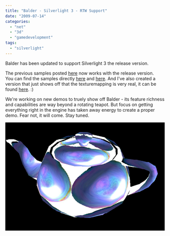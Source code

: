 ```yaml
---
title: "Balder - Silverlight 3 - RTW Support"
date: "2009-07-14"
categories: 
  - "net"
  - "3d"
  - "gamedevelopment"
tags: 
  - "silverlight"
---
```


Balder has been updated to support Silverlight 3 the release version.

The previous samples posted [here](/post/2009/06/22/Balder-Silverlight-3-2b2b.aspx) now works with the release version.  
You can find the samples directly [here](http://localhost:8080/silverlight/Balder/20090622/TestPage.html) and [here](http://localhost:8080/silverlight/Balder/20090622_EnvMap/TestPage.html). And I've also created a version that just shows off that the texturemapping is very real, it can be found [here](http://localhost:8080/silverlight/Balder/20090622_TextureMap/TestPage.html). :)

We're working on new demos to truely show off Balder - its feature richness and capabilities are way beyond a rotating teapot. But focus on getting everything right in the engine has taken away energy to create a proper demo. Fear not, it will come. Stay tuned.

![](images/screenshot.png)
